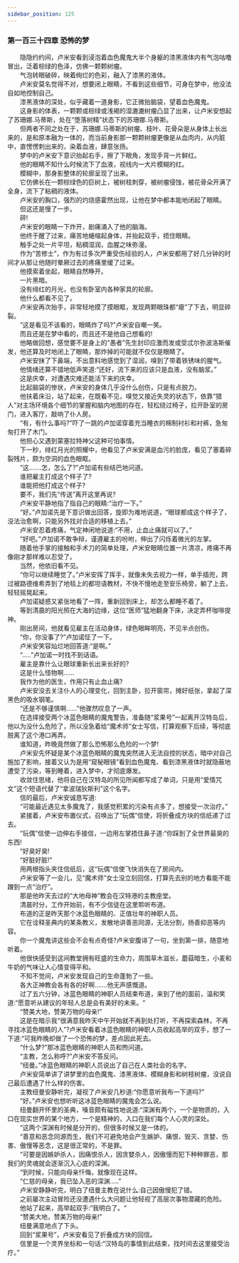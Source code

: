 ```yaml
---
sidebar_position: 125
---
```

### 第一百三十四章 恐怖的梦  


　　隐隐约约间，卢米安看到浸泡着血色魔鬼大半个身躯的漆黑液体内有气泡咕噜冒出，泛着棕绿的色泽，仿佛一颗颗树瘤。  
　　气泡转眼破碎，映着绚烂的色彩，融入了漆黑的液体。  
　　卢米安莫名觉得不对，想要闭上眼睛，不看到这些细节，可身在梦中，他没法自如地控制自己。  
　　漆黑液体的深处，似乎藏着一道身影，它正微抬脑袋，望着血色魔鬼。  
　　这身影的体表，一颗颗或棕绿或浅褐的湿漉漉树瘤凸显了出来，让卢米安想起了苏珊娜.马蒂斯，处在“堕落树精”状态下的苏珊娜.马蒂斯。  
　　但两者不同之处在于，苏珊娜.马蒂斯的树瘤、枝叶、花骨朵是从身体上长出来的，是和原本融为一体的，而当前身影那一颗颗树瘤更像是从血肉内，从内脏中，直愣愣刺出来的，染着血液，肆意张扬。  
　　梦中的卢米安下意识抬起右手，擦了下眼角，发现手背一片鲜红。  
　　他的眼睛不知什么时候流下了血液，视线内一大片模糊的红。  
　　模糊中，那身影整体的轮廓呈现了出来。  
　　它仿佛长在一颗棕绿色的巨树上，被树枝刺穿，被树瘤侵蚀，被花骨朵开满了全身，流下了粘稠的液体。  
　　卢米安的胸口，强烈的灼烧感霍然出现，让他在梦中都本能地闭起了眼睛。  
　　但这还是慢了一步。  
　　砰!  
　　卢米安的眼睛一下炸开，剧痛涌入了他的脑海。  
　　他终于醒了过来，痛苦地蜷缩起身体，并抬起双手，捂住眼睛。  
　　触手之处一片平坦，粘稠湿润，血腥之味弥漫。  
　　作为“苦修士”，作为有过多次严重受伤经验的人，卢米安都用了好几分钟的时间才从那让他随时晕厥过去的疼痛里缓了过来。  
　　他摸索着坐起，眼睛自然睁开。  
　　一片黑暗。  
　　没有绯红的月光，也没有卧室内各种家具的轮廓。  
　　他什么都看不见了。  
　　卢米安再次抬手，非常轻地摸了摸眼眶，发现两颗眼珠都“瘪”了下去，明显碎裂。  
　　“这是看见不该看的，眼睛炸了吗?”卢米安自嘲一笑。  
　　而且还是在梦中看的，而且还不是他自己想看的!  
　　他略做回想，感觉要不是身上的“愚者”先生封印应激而发或受忒尔弥波洛斯催发，他还算及时地闭上了眼睛，那炸掉的可能就不仅仅是眼睛了。  
　　卢米安抹了下鼻端，不出意料地感觉到了湿润，嗅到了带着铁锈味的腥气。  
　　他情绪还算不错地低声笑道:“还好，流下来的应该只是血液，没有脑浆。”  
　　这是庆幸，对遭遇灾难还能活下来的庆幸。  
　　比起脑袋的惨状，卢米安的身体几乎没什么创伤，只是有点脱力。  
　　他扶着床沿，站了起来，在既看不见，嗅觉又接近失灵的状态下，依靠“猎人”对主场环境各个细节的掌握和脑内地图的存在，轻松绕过椅子，拉开卧室的房门，进入客厅，敲响了仆人房。  
　　“有，有什么事吗?”吓了一跳的卢加诺穿着充当睡衣的棉制衬衫和衬裤，急匆匆打开了木门。  
　　他担心又遇到蒙塞拉特神父这种可怕事情。  
　　下一秒，绯红月光的照耀中，他看见了卢米安满是血污的脸庞，看见了塞着碎裂残片，颇为空洞的血色眼眶。  
　　“这…….怎，怎么了?”卢加诺有些结巴地问道。  
　　谁把雇主打成这个样子了?  
　　谁能把他打成这个样子?  
　　要不，我们先“传送”离开这里再说?  
　　卢米安平静地指了指自己的眼睛:“治疗一下。”  
　　“好。”卢加诺先是下意识做出回答，旋即为难地说道，“眼球都成这个样子了，没法治愈啊，只能另外找对合适的移植上去。”  
　　卢米安忍着疼痛，气定神闲地说道:“不用，止血止痛就可以了。”  
　　“好吧。”卢加诺不敢争辩，谨遵雇主的吩咐，伸出了闪烁着微光的左掌。  
　　随着他手掌的接触和手术刀的简单处理，卢米安眼睛位置一片清凉，疼痛不再像刚才那样难以忍受了。  
　　当然，他依旧看不见。  
　　“你可以继续睡觉了。”卢米安挥了挥手，就像未失去视力一样，单手插兜，跨过被路德维希弄到了地毯上的都坦语教材，不快不慢地走至安乐椅旁，躺了上去，轻轻摇晃起来。  
　　卢加诺疑惑又紧张地看了一阵，重新回到床上，却怎么都睡不着了。  
　　等到清晨的阳光照在大海的边缘，这位“医师”猛地翻身下床，决定弄杯咖啡提神。  
　　刚出房间，他就看见雇主在活动身体，绿色眼眸明亮，不见半点创伤。  
　　“你，你没事了?”卢加诺怔了一下。  
　　卢米安笑容灿烂地回答道:“是啊。”  
　　“.....”卢加诺一时找不到话语。  
　　雇主是靠什么让眼球重新长出来长好的?  
　　这是什么怪物啊......  
　　我作为他的医生，作用只有止血止痛?  
　　卢米安没去关注仆人的心理变化，回到主卧，拉开窗帘，摊好纸张，拿起了深黑色的吸水钢笔。  
　　“还是不够谨慎啊……”他骤然叹息了一声。  
　　在选择接受两个冰蓝色眼睛的魔鬼警告，准备随“浆果号”一起离开汉特岛后，他以为没什么危险了，所以没急着给“魔术师”女士写信，打算观察下后续，等彻底脱离了这个港口再弄。  
　　谁知道，昨晚竟然做了那么恐怖那么危险的一个梦!  
　　卢米安先怀疑是某个冰蓝色眼睛的魔鬼突然进入无法自控的状态，暗中对自己施加了影响，接着又认为是用“窥秘眼镜”看到血色魔鬼、看到漆黑液体时就隐蔽地遭受了污染，等到睡着，进入梦中，才彻底爆发。  
　　收敛住思绪，他将自己在汉特岛的所见所闻都写成了单词，只是用“爱情咒文”这个短语代替了“拿波瑞狄斯利”这个名字。  
　　信的最后，卢米安诚恳写道:  
　　“可能最近遇见太多魔鬼了，我感觉积累的污染有点多了，想接受一次治疗。”  
　　紧接着，卢米安布置仪式，召唤出了“玩偶”信使，将折叠成方块的信纸递了过去。  
　　“玩偶”信使一边伸右手接信，一边用左掌捂住鼻子道:“你踩到了全世界最臭的东西!  
　　“好臭好臭!  
　　“好脏好脏!”  
　　用两根指头夹住信纸后，这“玩偶”信使飞快消失在了房间内。  
　　卢米安等了一会儿，见“魔术师”女士没立刻回信，打算先去别的地方看能不能蹭到一点“治疗”。  
　　那是他昨天去过的“大地母神”教会在汉特港的主教座堂。  
　　清晨时分，工作开始前，有不少信徒在这里聆听布道。  
　　布道的正是昨天那个冰蓝色眼睛的、正值壮年的神职人员。  
　　它在诠释圣典内的某条教义，发散地讲善恶同源，无法分割，扬善抑恶等内容。  
　　你一个魔鬼讲这些会不会有点奇怪?卢米安腹诽了一句，坐到第一排，随意地听着。  
　　他很快感受到这间教堂拥有旺盛的生命力，周围草木滋长，蘑菇暗生，小麦和牛奶的气味让人心情变得平和。  
　　不知不觉间，卢米安发现自己的生命蓬勃了一些。  
　　各大正神教会各有各的好啊.……他无声感慨道。  
　　过了五六分钟，冰蓝色眼睛的神职人员结束布道，来到了他的面前，温和笑道:“愿意听从建议的年轻人总是会有美好的未来。“  
　　“赞美大地，赞美万物的母亲!”  
　　这是在暗示我“很满意我昨天中午开始就不再到处打听，不再探索森林，不再寻找冰蓝色眼睛的人”?卢米安看着冰蓝色眼睛的神职人员收起高举的双手，想了一下道:“可我昨晚却做了一个恐怖的梦，差点因此死去。  
　　“什么梦?”那冰蓝色眼睛的神职人员和煦问道。  
　　“主教，怎么称呼?”卢米安不答反问。  
　　“纽曼。”冰蓝色眼睛的神职人员说出了自己在人类社会的名字。  
　　卢米安简单讲了讲梦里的血色魔鬼、漆黑液体、模糊身影和树枝树瘤，没说自己最后遭遇了什么样的伤害。  
　　主教纽曼安静听完，凝视了卢米安几秒道:“你愿意听我布一下道吗?”  
　　“好。”卢米安也想听听这冰蓝色眼睛的魔鬼会怎么说。  
　　纽曼翻开怀里的圣典，嗓音颇有磁性地说道:“深渊有两个，一个是物质的，入口在现实世界的某个地方，一个是精神的，入口在我们每个人心灵的深处。  
　　“这两个深渊有时候是分开的，但很多时候又是一体的。  
　　“善意和恶念同源而生，我们不可避免地会产生嫉妒、痛恨、毁灭、贪婪、伤害、傲慢等恶念，这是很正常的，不是罪。  
　　“可要是因嫉妒杀人，因痛恨杀人，因贪婪杀人，因傲慢而犯下种种罪恶，那我们的灵魂就会逐渐沉入心底的深渊。  
　　“到时候，只能向母亲忏悔，就像现在这样。  
　　“仁慈的母亲，我已坠入恶的深渊.....”  
　　卢米安静静听完，明白了纽曼主教在说什么:自己因傲慢犯了错。  
　　之前屡次主动冒险还没遭遇什么大问题让他轻视了高层次事物潜藏的危险。  
　　他站了起来，高举起双手:“我明白了。“  
　　“赞美大地，赞美万物的母亲!”  
　　纽曼满意地点了下头。  
　　回到“浆果号”，卢米安看见了折叠成方块的回信。  
　　信里是一个灵界坐标和一句话:“汉特岛的事情到此结束，找时间去这里接受治疗。”  
